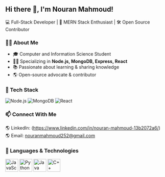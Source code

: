 ## Hi there 👋, I'm Nouran Mahmoud!
💻 Full-Stack Developer | 🚀 MERN Stack Enthusiast | 🛠 Open Source Contributor

### 👨‍💻 About Me  
- 🎓 Computer and Information Science Student  
- 🧑‍💻 Specializing in **Node.js, MongoDB, Express, React**  
- 📚 Passionate about learning & sharing knowledge  
- 🌎 Open-source advocate & contributor  

### 🚀 Tech Stack  
![Node.js](https://img.shields.io/badge/Node.js-339933?style=for-the-badge&logo=nodedotjs&logoColor=white)
![MongoDB](https://img.shields.io/badge/MongoDB-47A248?style=for-the-badge&logo=mongodb&logoColor=white)
![React](https://img.shields.io/badge/React-61DAFB?style=for-the-badge&logo=react&logoColor=white)

### 📫 Connect With Me  
🌎 LinkedIn: (https://www.linkedin.com/in/nouran-mahmoud-13b2072a6/)  
🌎 Email: nouranmahmoud252@gmail.com  

### 🚀 Languages & Technologies  

<p align="left">
  <img src="https://cdn.jsdelivr.net/gh/devicons/devicon/icons/javascript/javascript-original.svg" title="JavaScript" width="40" height="40"/>  
  <img src="https://cdn.jsdelivr.net/gh/devicons/devicon/icons/python/python-original.svg" title="Python" width="40" height="40"/>  
  <img src="https://cdn.jsdelivr.net/gh/devicons/devicon/icons/java/java-original.svg" title="Java" width="40" height="40"/>  
  <img src="https://cdn.jsdelivr.net/gh/devicons/devicon/icons/cplusplus/cplusplus-original.svg" title="C++" width="40" height="40"/>  
</p>

<!--
**Nouran252/Nouran252** is a ✨ _special_ ✨ repository because its `README.md` (this file) appears on your GitHub profile.

Here are some ideas to get you started:

- 🔭 I’m currently working on ...
- 🌱 I’m currently learning ...
- 👯 I’m looking to collaborate on ...
- 🤔 I’m looking for help with ...
- 💬 Ask me about ...
- 📫 How to reach me: ...
- 😄 Pronouns: ...
- ⚡ Fun fact: ...
-->
